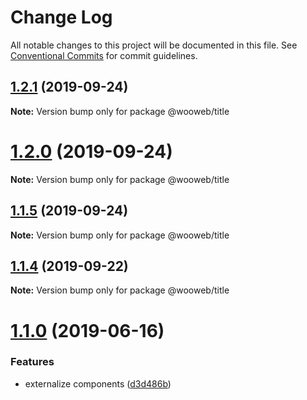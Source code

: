 # Change Log

All notable changes to this project will be documented in this file.
See [Conventional Commits](https://conventionalcommits.org) for commit guidelines.

## [1.2.1](https://github.com/samuel-gomez/static-website/compare/v1.2.0...v1.2.1) (2019-09-24)

**Note:** Version bump only for package @wooweb/title





# [1.2.0](https://github.com/samuel-gomez/static-website/compare/v1.1.5...v1.2.0) (2019-09-24)

**Note:** Version bump only for package @wooweb/title





## [1.1.5](https://github.com/samuel-gomez/static-website/compare/v1.1.4...v1.1.5) (2019-09-24)

**Note:** Version bump only for package @wooweb/title





## [1.1.4](https://github.com/samuel-gomez/static-website/compare/v1.1.3...v1.1.4) (2019-09-22)

**Note:** Version bump only for package @wooweb/title





# [1.1.0](https://github.com/samuel-gomez/static-website/compare/v1.0.6...v1.1.0) (2019-06-16)


### Features

* externalize components ([d3d486b](https://github.com/samuel-gomez/static-website/commit/d3d486b))
